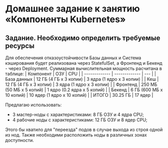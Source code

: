 # Домашнее задание к занятию «Компоненты Kubernetes»

## Задание. Необходимо определить требуемые ресурсы


Для обеспечения отказоустойчивости Базы данных и Система кэширования будет реализована через StatefulSet, а Фронтенд и Бекенд - через Deployment.
Суммарная вычислительная мощность расчитана в таблице:
| Компонент  | ОЗУ | CPU |
| ------------- | ------------- | --- |
| База данных  | 12 ГБ (4 ГБ х 3 копии)  | 3 ядра (1 ядро х 3 копии) |
| Кеш  |  12 ГБ (4 ГБ х 3 копии)    |  3 ядра (1 ядро х 3 копии)  |
| Фронтенд   |  250 МБ (50 МБ х 5 копий)  | 1 ядро (0.2 ядра х 5 копий) |
| Бекенд  |  6 ГБ (600 МБ х 10 копий)  | 10 ядер (1 ядро х 10 копий) |
| ИТОГО  | 30.25 ГБ | 17 ядер |

Предлагаю использовать:
 - 3 мастер-ноды с характеристиками: 8 ГБ ОЗУ и 4 ядра CPU;
 - 4 рабочие ноды с характеристиками: 12 ГБ ОЗУ и 8 ядер CPU;

Этого бы хватило для "переезда" подов в случае выхода из строя одной из нод. Также необходими расположить ноды в различных зонах доступности.
